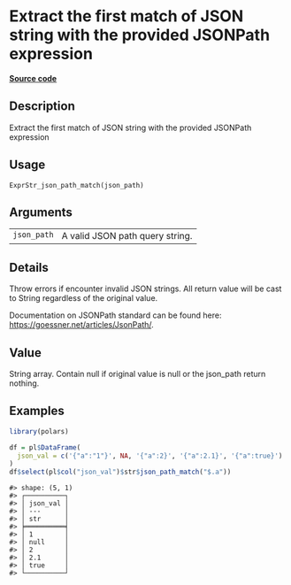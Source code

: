 

# Extract the first match of JSON string with the provided JSONPath expression

[**Source code**](https://github.com/pola-rs/r-polars/tree/741f9cd2614b3302a4d033bcae447425e1b91191/R/expr__string.R#L550)

## Description

Extract the first match of JSON string with the provided JSONPath
expression

## Usage

<pre><code class='language-R'>ExprStr_json_path_match(json_path)
</code></pre>

## Arguments

<table>
<tr>
<td style="white-space: nowrap; font-family: monospace; vertical-align: top">
<code id="ExprStr_json_path_match_:_json_path">json_path</code>
</td>
<td>
A valid JSON path query string.
</td>
</tr>
</table>

## Details

Throw errors if encounter invalid JSON strings. All return value will be
cast to String regardless of the original value.

Documentation on JSONPath standard can be found here:
<a href="https://goessner.net/articles/JsonPath/">https://goessner.net/articles/JsonPath/</a>.

## Value

String array. Contain null if original value is null or the json_path
return nothing.

## Examples

``` r
library(polars)

df = pl$DataFrame(
  json_val = c('{"a":"1"}', NA, '{"a":2}', '{"a":2.1}', '{"a":true}')
)
df$select(pl$col("json_val")$str$json_path_match("$.a"))
```

    #> shape: (5, 1)
    #> ┌──────────┐
    #> │ json_val │
    #> │ ---      │
    #> │ str      │
    #> ╞══════════╡
    #> │ 1        │
    #> │ null     │
    #> │ 2        │
    #> │ 2.1      │
    #> │ true     │
    #> └──────────┘
